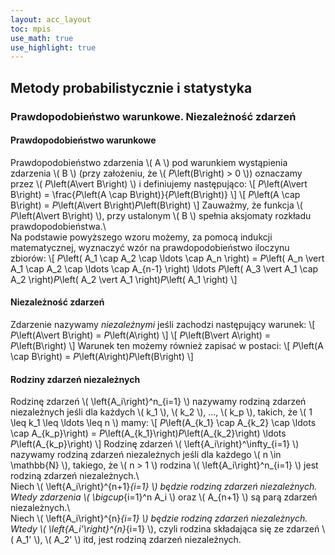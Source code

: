 ```yaml
---
layout: acc_layout
toc: mpis
use_math: true
use_highlight: true
---
```


Metody probabilistycznie i statystyka
---

### Prawdopodobieństwo warunkowe. Niezależność zdarzeń
#### Prawdopodobieństwo warunkowe
Prawdopodobieństwo zdarzenia \\( A \\) pod warunkiem wystąpienia zdarzenia \\( B \\) (przy założeniu, że \\( *P*\left(B\right) > 0 \\)) oznaczamy przez \\( *P*\left(A\vert B\right) \\) i definiujemy następująco:
\\[ *P*\left(A\vert B\right) = \frac{*P*\left(A \cap B\right)}{*P*\left(B\right)} \\]
\\[ *P*\left(A \cap B\right) = *P*\left(A\vert B\right)*P*\left(B\right) \\]
Zauważmy, że funkcja \\( *P*\left(A\vert B\right) \\), przy ustalonym \\( B \\) spełnia aksjomaty rozkładu prawdopodobieństwa.\\\
Na podstawie powyższego wzoru możemy, za pomocą indukcji matematycznej, wyznaczyć wzór na prawdopodobieństwo iloczynu zbiorów:
\\[ *P*\left( A_1 \cap A_2 \cap \ldots \cap A_n \right) = *P*\left( A_n \vert  A_1 \cap A_2 \cap \ldots \cap A_{n-1} \right) \ldots *P*\left( A_3 \vert  A_1 \cap A_2 \right)*P*\left( A_2 \vert  A_1 \right)*P*\left( A_1 \right) \\]

#### Niezależność zdarzeń
Zdarzenie nazywamy *niezależnymi* jeśli zachodzi następujący warunek:
\\[ *P*\left(A\vert B\right) = *P*\left(A\right) \\]
\\[ *P*\left(B\vert A\right) = *P*\left(B\right) \\]
Warunek ten możemy również zapisać w postaci:
\\[ *P*\left(A \cap B\right) = *P*\left(A\right)*P*\left(B\right) \\]
#### Rodziny zdarzeń niezależnych
Rodzinę zdarzeń \\( \left\{A_i\right\}^n_{i=1} \\) nazywamy rodziną zdarzeń niezależnych jeśli dla każdych \\( k_1 \\), \\( k_2 \\), ..., \\( k_p \\), takich, że \\( 1 \leq k_1 \leq \ldots \leq n \\) mamy:
\\[ *P*\left(A_{k_1} \cap A_{k_2} \cap \ldots \cap A_{k_p}\right) = *P*\left(A_{k_1}\right)*P*\left(A_{k_2}\right) \ldots *P*\left(A_{k_p}\right) \\]
Rodzinę zdarzeń \\( \left\{A_i\right\}^\infty_{i=1} \\) nazywamy rodziną zdarzeń niezależnych jeśli dla każdego \\( n \in \mathbb{N} \\), takiego, że \\( n > 1 \\) rodzina \\( \left\{A_i\right\}^n_{i=1} \\) jest rodziną zdarzeń niezależnych.\\\
Niech \\( \left\{A_i\right\}^{n+1}_{i=1} \\) będzie rodziną zdarzeń niezależnych. Wtedy zdarzenia \\( \bigcup_{i=1}^n A_i \\) oraz \\( A_{n+1} \\) są parą zdarzeń niezależnych.\\\
Niech \\( \left\{A_i\right\}^{n}_{i=1} \\) będzie rodziną zdarzeń niezależnych. Wtedy \\( \left\{A_i'\right\}^{n}_{i=1} \\), czyli rodzina składająca się ze zdarzeń \\( A_1' \\), \\( A_2' \\) itd, jest rodziną zdarzeń niezależnych.

